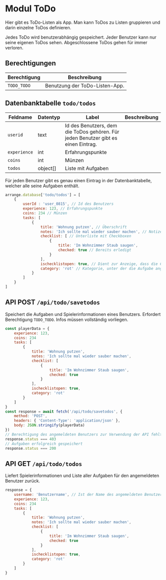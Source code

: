 # Modul ToDo

Hier gibt es ToDo-Listen als App.
Man kann ToDos zu Listen gruppieren und darin einzelne ToDos definieren.

Jedes ToDo wird benutzerabhängig gespeichert.
Jeder Benutzer kann nur seine eigenen ToDos sehen.
Abgeschlossene ToDos gehen für immer verloren.

## Berechtigungen

|Berechtigung|Beschreibung|
|---|---|
|`TODO_TODO`|Benutzung der ToDo-Listen-App.|

## Datenbanktabelle `todo/todos`

|Feldname|Datentyp|Label|Beschreibung|
|---|---|---|---|
|`userid`|text|Id des Benutzers, dem die ToDos gehören. Für jeden Benutzer gibt es einen Eintrag.|
|`experience`|int|Erfahrungspunkte|
|`coins`|int|Münzen|
|`todos`|object[]|Liste mit Aufgaben|

Für jeden Benutzer gibt es genau einen Eintrag in der Datenbanktabelle,
welcher alle seine Aufgaben enthält.

```js
arrange.database['todo/todos'] = [
    {
        userId : 'user_0815', // Id des Benutzers
        experience: 123, // Erfahrungspunkte
        coins: 234 // Münzen
        tasks: [
            {
                title: 'Wohnung putzen', // Überschrift
                notes: 'Ich sollte mal wieder sauber machen', // Notizen
                checklist: [ // Unterliste mit Checkboxen
                    {
                        title: 'Im Wohnzimmer Staub saugen',
                        checked: true // Bereits erledigt
                    }
                ],
                ischecklistopen: true, // Dient zur Anzeige, dass die Checkliste aufgeklappt sein soll
                category: 'rot' // Kategorie, unter der die Aufgabe angezeigt wird
            }
        ]
    }
]
```

## API POST `/api/todo/savetodos`

Speichert die Aufgaben und Spielerinformationen eines Benutzers.
Erfordert Berechtigung `TODO_TODO`.
Infos müssen vollständig vorliegen.

```js
const playerData = {
    experience: 123,
    coins: 234
    tasks: [
        {
            title: 'Wohnung putzen',
            notes: 'Ich sollte mal wieder sauber machen',
            checklist: [
                {
                    title: 'Im Wohnzimmer Staub saugen',
                    checked: true
                }
            ],
            ischecklistopen: true,
            category: 'rot'
        }
    ]
}
const response = await fetch('/api/todo/savetodos', {
    method: 'POST',
    headers: { 'Content-Type': 'application/json' },
    body: JSON.stringify(playerData)
})
// Berechtigung des angemeldeten Benutzers zur Verwendung der API fehlt
response.status === 403
// Aufgaben erfolgreich gespeichert
response.status === 200
```

## API GET `/api/todo/todos`

Liefert Spielerinformationen und Liste aller Aufgaben für den angemeldeten Benutzer zurück.

```js
response = {
    username: 'Benutzername', // Ist der Name des angemeldeten Benutzers
    experience: 123,
    coins: 234
    tasks: [
        {
            title: 'Wohnung putzen',
            notes: 'Ich sollte mal wieder sauber machen',
            checklist: [
                {
                    title: 'Im Wohnzimmer Staub saugen',
                    checked: true
                }
            ],
            ischecklistopen: true,
            category: 'rot'
        }
    ]
}
```
